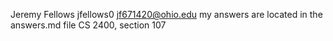 Jeremy Fellows jfellows0 jf671420@ohio.edu my answers are located in the answers.md file
CS 2400, section 107
